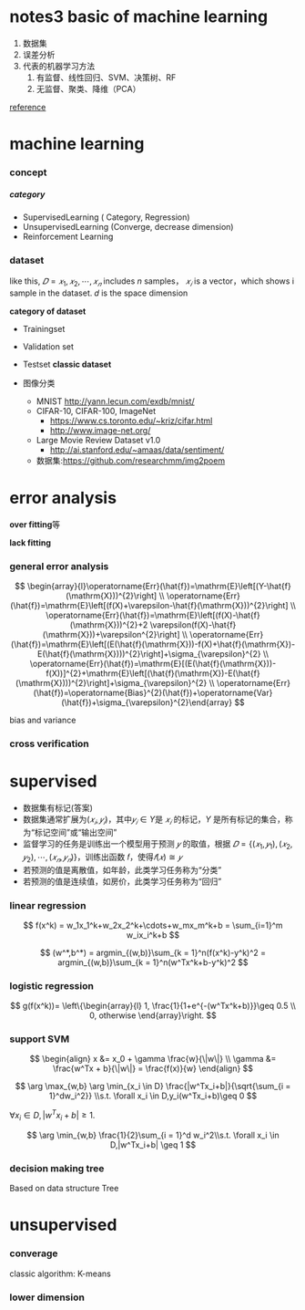 # notes3 basic of machine learning

1. 数据集
2. 误差分析
3. 代表的机器学习方法
   1. 有监督、线性回归、SVM、决策树、RF
   2. 无监督、聚类、降维（PCA）

[reference](https://datawhalechina.github.io/unusual-deep-learning/)

# machine learning

### concept

##### category

- SupervisedLearning ( Category, Regression)
- UnsupervisedLearning (Converge, decrease dimension)
- Reinforcement Learning

### dataset

like this, $𝐷={𝑥_1,𝑥_2,⋯,𝑥_𝑛}$ includes _n_ samples， $𝑥_𝑖$ is a vector，which shows i sample in the dataset. 𝑑 is the space dimension

**category of dataset**

- Trainingset
- Validation set
- Testset
  **classic dataset**

- 图像分类
  - MNIST http://yann.lecun.com/exdb/mnist/
  - CIFAR-10, CIFAR-100, ImageNet
    - https://www.cs.toronto.edu/~kriz/cifar.html
    - http://www.image-net.org/
  - Large Movie Review Dataset v1.0
    - http://ai.stanford.edu/~amaas/data/sentiment/
  - 数据集:https://github.com/researchmm/img2poem

# error analysis

**over fitting**等

**lack fitting**

### general error analysis

$$
\begin{array}{l}\operatorname{Err}(\hat{f})=\mathrm{E}\left[(Y-\hat{f}(\mathrm{X}))^{2}\right] \\ \operatorname{Err}(\hat{f})=\mathrm{E}\left[(f(X)+\varepsilon-\hat{f}(\mathrm{X}))^{2}\right] \\ \operatorname{Err}(\hat{f})=\mathrm{E}\left[(f(X)-\hat{f}(\mathrm{X}))^{2}+2 \varepsilon(f(X)-\hat{f}(\mathrm{X}))+\varepsilon^{2}\right] \\ \operatorname{Err}(\hat{f})=\mathrm{E}\left[(E(\hat{f}(\mathrm{X}))-f(X)+\hat{f}(\mathrm{X})-E(\hat{f}(\mathrm{X})))^{2}\right]+\sigma_{\varepsilon}^{2} \\ \operatorname{Err}(\hat{f})=\mathrm{E}[(E(\hat{f}(\mathrm{X}))-f(X))]^{2}+\mathrm{E}\left[(\hat{f}(\mathrm{X})-E(\hat{f}(\mathrm{X})))^{2}\right]+\sigma_{\varepsilon}^{2} \\ \operatorname{Err}(\hat{f})=\operatorname{Bias}^{2}(\hat{f})+\operatorname{Var}(\hat{f})+\sigma_{\varepsilon}^{2}\end{array}
$$

bias and variance

### cross verification

# supervised

- 数据集有标记(答案)
- 数据集通常扩展为$(𝑥_𝑖,𝑦_𝑖)$，其中$𝑦_𝑖∈Y$是 $𝑥_𝑖$ 的标记，$Y$ 是所有标记的集合，称为“标记空间”或“输出空间”
- 监督学习的任务是训练出一个模型用于预测 $𝑦$ 的取值，根据 $𝐷=\{(𝑥_1,𝑦_1 ),(𝑥_2,𝑦_2),⋯, (𝑥_𝑛,𝑦_𝑛)\}$，训练出函数 𝑓，使得$𝑓(𝑥)≅𝑦$
- 若预测的值是离散值，如年龄，此类学习任务称为“分类”
- 若预测的值是连续值，如房价，此类学习任务称为“回归”

### linear regression

$$
f(x^k) = w_1x_1^k+w_2x_2^k+\cdots+w_mx_m^k+b = \sum_{i=1}^m w_ix_i^k+b
$$

$$
(w^*,b^*) = argmin_{(w,b)}\sum_{k = 1}^n(f(x^k)-y^k)^2 = argmin_{(w,b)}\sum_{k = 1}^n(w^Tx^k+b-y^k)^2
$$

### logistic regression

$$
g(f(x^k))=
\left\{\begin{array}{l}
1, \frac{1}{1+e^{-(w^Tx^k+b)}}\geq 0.5 \\ 0,  otherwise
\end{array}\right.
$$

### support SVM

$$
\begin{align}
x &= x_0 + \gamma \frac{w}{\|w\|}
\\
\gamma &= \frac{w^Tx + b}{\|w\|} = \frac{f(x)}{w}
\end{align}
$$

$$
\arg \max_{w,b} \arg \min_{x_i \in D} \frac{|w^Tx_i+b|}{\sqrt{\sum_{i = 1}^dw_i^2}} \\s.t. \forall x_i \in D,y_i(w^Tx_i+b)\geq 0
$$

$\forall x_i \in D,|w^Tx_i+b| \geq 1$.

$$
\arg \min_{w,b}  \frac{1}{2}\sum_{i = 1}^d w_i^2\\s.t. \forall x_i \in D,|w^Tx_i+b| \geq 1
$$

### decision making tree

Based on data structure Tree

# unsupervised

### converage

classic algorithm: K-means

### lower dimension
